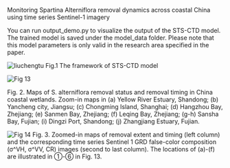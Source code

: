 
Monitoring Spartina Alterniflora removal dynamics across coastal China using time series Sentinel-1 imagery

You can run output_demo.py to visualize the output of the STS-CTD model. The trained model is saved under the model_data folder. Please note that this model parameters is only valid in the research area specified in the paper.

![liuchengtu](https://github.com/user-attachments/assets/3d7c6b7a-eebf-463f-8253-5a5bc38e43a6)
Fig.1 The framework of STS-CTD model

![Fig 13](https://github.com/user-attachments/assets/f7d3f95d-2f03-473f-bd53-7a538138a4a6)

Fig. 2. Maps of S. alterniflora removal status and removal timing in China coastal wetlands. Zoom-in maps in (a) Yellow River Estuary, Shandong; (b) Yancheng city, Jiangsu; (c) Chongming Island, Shanghai; (d) Hangzhou Bay, Zhejiang; (e) Sanmen Bay, Zhejiang; (f) Leqing Bay, Zhejiang; (g-h) Sansha Bay, Fujian; (i) Dingzi Port, Shandong; (j) Zhangjiang Estuary, Fujian.


![Fig 14](https://github.com/user-attachments/assets/efdfc582-5c47-4f53-b971-41c206ce0746)
Fig. 3. Zoomed-in maps of removal extent and timing (left column) and the corresponding time series Sentinel 1 GRD false-color composition (σ^VH, σ^VV, CR) images (second to last column). The locations of (a)-(f) are illustrated in ①-⑥ in Fig. 13.
